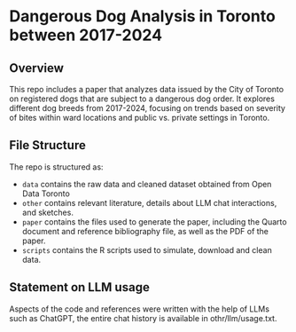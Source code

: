 # Dangerous Dog Analysis in Toronto between 2017-2024

## Overview

This repo includes a paper that analyzes data issued by the City of Toronto on registered dogs that are subject to a dangerous dog order. It explores different dog breeds from 2017-2024, focusing on trends based on severity of bites within ward locations and public vs. private settings in Toronto.

## File Structure

The repo is structured as:

-   `data` contains the raw data and cleaned dataset obtained from Open Data Toronto
-   `other` contains relevant literature, details about LLM chat interactions, and sketches.
-   `paper` contains the files used to generate the paper, including the Quarto document and reference bibliography file, as well as the PDF of the paper. 
-   `scripts` contains the R scripts used to simulate, download and clean data.


## Statement on LLM usage

Aspects of the code and references were written with the help of LLMs such as ChatGPT, the entire chat history is available in othr/llm/usage.txt.
